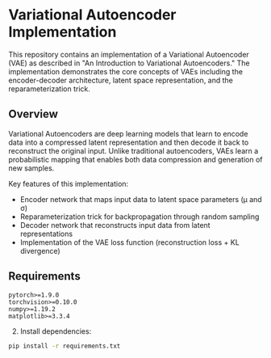 # Variational Autoencoder Implementation

This repository contains an implementation of a Variational Autoencoder (VAE) as described in "An Introduction to Variational Autoencoders." The implementation demonstrates the core concepts of VAEs including the encoder-decoder architecture, latent space representation, and the reparameterization trick.

## Overview

Variational Autoencoders are deep learning models that learn to encode data into a compressed latent representation and then decode it back to reconstruct the original input. Unlike traditional autoencoders, VAEs learn a probabilistic mapping that enables both data compression and generation of new samples.

Key features of this implementation:
- Encoder network that maps input data to latent space parameters (μ and σ)
- Reparameterization trick for backpropagation through random sampling
- Decoder network that reconstructs input data from latent representations
- Implementation of the VAE loss function (reconstruction loss + KL divergence)

## Requirements

```
pytorch>=1.9.0
torchvision>=0.10.0
numpy>=1.19.2
matplotlib>=3.3.4
```

2. Install dependencies:
```bash
pip install -r requirements.txt
```


